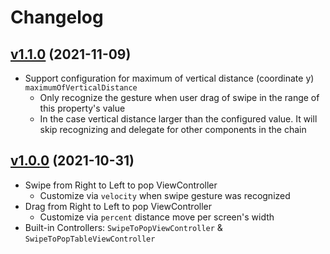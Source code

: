 # Changelog

## [v1.1.0](https://github.com/lengocduy/DLSwipeToPopController/tree/v1.1.0) (2021-11-09)

- Support configuration for maximum of vertical distance (coordinate y) `maximumOfVerticalDistance`
  - Only recognize the gesture when user drag of swipe in the range of this property's value
  - In the case vertical distance larger than the configured value. It will skip recognizing and delegate for other components in the chain

## [v1.0.0](https://github.com/lengocduy/DLSwipeToPopController/tree/v1.0.0) (2021-10-31)

- Swipe from Right to Left to pop ViewController
    - Customize via `velocity` when swipe gesture was recognized
- Drag from Right to Left to pop ViewController
    - Customize via `percent` distance move per screen's width
- Built-in Controllers:  `SwipeToPopViewController` &  `SwipeToPopTableViewController`
